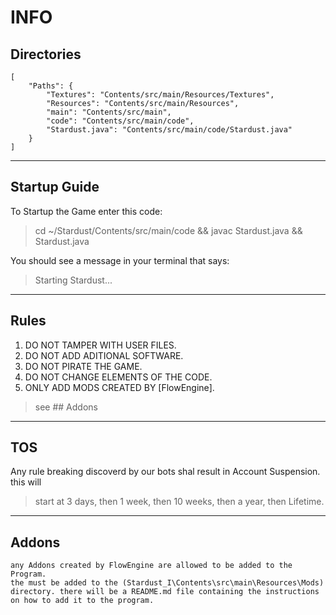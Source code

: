 # __INFO__


## Directories 
```
[ 
    "Paths": {
        "Textures": "Contents/src/main/Resources/Textures",
        "Resources": "Contents/src/main/Resources",
        "main": "Contents/src/main",
        "code": "Contents/src/main/code",
        "Stardust.java": "Contents/src/main/code/Stardust.java"
    }
]
```

---

## Startup Guide


To Startup the Game enter this code:
> cd ~/Stardust/Contents/src/main/code && javac Stardust.java && Stardust.java

You should see a message in your terminal that says: 
> Starting Stardust...
---
## Rules

1. DO NOT TAMPER WITH USER FILES.
2. DO NOT ADD ADITIONAL SOFTWARE.
3. DO NOT PIRATE THE GAME.
4. DO NOT CHANGE ELEMENTS OF THE CODE.
5. ONLY ADD MODS CREATED BY [FlowEngine].
> see \#\# Addons
---
## TOS

Any rule breaking discoverd by our bots shal result in Account Suspension. this will 
> start at 3 days, then 1 week, then 10 weeks, then a year, then Lifetime.
---
## Addons

    any Addons created by FlowEngine are allowed to be added to the Program.
    the must be added to the (Stardust_I\Contents\src\main\Resources\Mods)
    directory. there will be a README.md file containing the instructions on how to add it to the program.
